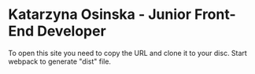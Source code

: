 # Katarzyna Osinska - Junior Front-End Developer

To open this site you need to copy the URL and clone it to your disc.
Start webpack to generate "dist" file.
